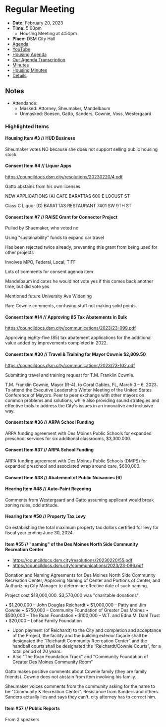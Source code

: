 # Regular Meeting

- **Date:** February 20, 2023
- **Time:** 5:00pm
    - Housing Meeting at 4:50pm
- **Place:** DSM City Hall
- [Agenda](https://councildocs.dsm.city/agendas/ag20230220.pdf)
- [YouTube](https://youtube.com/live/Vz7uqZwR4BQ)
- [Housing Agenda](https://councildocs.dsm.city/agendas/mg20230220.pdf)
- [Our Agenda Transcription](#/view/agenda~2023~transcription~02-20_RM)
- [Minutes](https://councildocs.dsm.city/minutes/as20230220.pdf)
- [Housing Minutes](https://councildocs.dsm.city/minutes/ms20230220.pdf)
- [Details](https://www.dsm.city/citycouncil_detail_T60_R2379.php)

## Notes

- Attendance:
    - Masked: Attorney, Sheumaker, Mandelbaum
    - Unmasked: Boesen, Gatto, Sanders, Cownie, Voss, Westergaard

### Highlighted Items

#### Housing Item #3 // HUD Business

Sheumaker votes NO because she does not support selling public housing stock

#### Consent Item #4 // Liquor Apps

https://councildocs.dsm.city/resolutions/20230220/4.pdf

Gatto abstains from his own licenses

NEW APPLICATIONS (A) CAFE BARATTAS 600 E LOCUST ST 

Class C Liquor (G) BARATTAS RESTAURANT 7401 SW 9TH ST 

#### Consent Item #7 // RAISE Grant for Connector Project

Pulled by Shuemaker, who voted no

Using "sustainability" funds to expand car travel

Has been rejected twice already, preventing this grant from being used for other projects

Involves MPO, Federal, Local, TIFF

Lots of comments for consent agenda item

Mandelbaum indicates he would not vote yes if this comes back another time, but did vote yes

Mentioned future University Ave Widening

Rare Cownie comments, confusing stuff not making solid points.

#### Consent Item #14 // Approving 85 Tax Abatements in Bulk

https://councildocs.dsm.city/communications/2023/23-099.pdf

Approving eighty-five (85) tax abatement applications for the additional value added by improvements completed in 2022. 

#### Consent Item #30 // Travel & Training for Mayor Cownie $2,809.50

https://councildocs.dsm.city/communications/2023/23-102.pdf

Submitting travel and training request for T.M. Franklin Cownie.

T.M. Franklin Cownie, Mayor (R-4), to Coral Gables, FL, March 3 – 6, 2023. To attend the
Executive Leadership Winter Meeting of the United States Conference of Mayors. Peer to peer
exchange with other mayors on common problems and solutions, while also providing sound strategies
and effective tools to address the City's issues in an innovative and inclusive way.

#### Consent Item #36 // ARPA School Funding 

ARPA funding agreement with Des Moines Public Schools for expanded preschool services for six additional classrooms, $3,300.000. 

#### Consent Item #37 // ARPA School Funding

ARPA funding agreement with Des Moines Public Schools (DMPS) for expanded preschool and associated wrap around care, $600,000. 

#### Consent Item #38 // Abatement of Public Nuisances (6)

#### Hearing Item #48 // Auto-Paint Rezoning

Comments from Westergaard and Gatto assuming applicant would break zoning rules, odd attitude.

#### Hearing Item #50 // Property Tax Levy

On establishing the total maximum property tax dollars certified for levy for fiscal year ending June 30, 2024. 

#### Item #55 // "naming" of the Des Moines North Side Community Recreation Center

- https://councildocs.dsm.city/resolutions/20230220/55.pdf
- https://councildocs.dsm.city/communications/2023/23-096.pdf

Donation and Naming Agreements for Des Moines North Side Community Recreation Center, 
Approving Naming of Center and Portions of Center, 
and Authorizing City Manager to determine effective date of such naming. 

Project cost $18,000,000. $3,570,000 was "charitable donations".

• $1,200,000 – John Douglas Reichardt
• $1,000,000 – Patty and Jim Cownie
• $750,000 – Community Foundation of Greater Des Moines
• $500,000 – The Ruan Foundation
• $100,000 – W.T. and Edna M. Dahl Trust
• $20,000 – Lohse Family Foundation

- Upon payment (of Reichardt) to the City and completion and acceptance of the Project, the facility and the building exterior façade shall be designated the “Reichardt Community Recreation Center” and the
handball courts shall be designated the “Reichardt/Cownie Courts”, for a total period of 20 years.
- Also "The Ruan Foundation Track" and "Community Foundation of Greater Des Moines Community Room"

Gatto makes positive comments about Cownie family (they are family friends). 
Cownie does not abstain from item involving his family.

Sheumaker voices comments from the community asking for the name to be "Community & Recreation Center". 
Resistance from Sanders and others. Sanders actually lies and says they can't, city attorney has to correct him.

#### Item #57 // Public Reports

From 2 speakers
